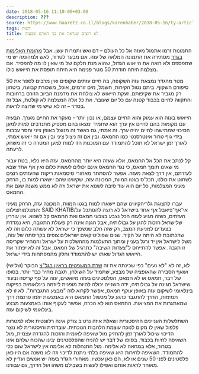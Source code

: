 ```yaml
---
date: 2018-05-16 11:10:00+03:00
description: ???
source: https://www.haaretz.co.il/blogs/karenhaber/2018-05-16/ty-article/0000017f-f8d1-d318-afff-fbf3047d0000
tags: דעות
title: לא רוצים שנראה את בני האדם שבעזה
---
```


התמונות זרמו אתמול מעזה אל כל העולם – דם ואש ותמרות עשן. אבל [מהומת האלימות בגדר](/news/politics/2018-05-15/ty-article-live/0000017f-f31a-d5bd-a17f-f73a46dc0000) מסתירה את התמונה המלאה של עזה. אם מבעד לטרור, לאש ולמהומה יש מי שמפספס ולא רואה את הייאוש הגדול, שהוא מנת חלקם של מי שאין לו מה להפסיד. אם מצלמה היתה חודרת 50 מטר פנימה היא היתה תופסת את הייאוש כולו. 

50 מטר מהגדר נמצאת עזה השקופה, בה חיים עזתים שקופים ואין מרבים לספר את סיפורם השקוף. ביתם נטול הקירות, חשמל, מים זורמים, אוכל, משכורת קבועה, ביטחון רק מגביר את שקיפותם. זעקת הייאוש לא צולחת את מדמנת הביוב הזורם ברחובות והתקווה לחיים בכבוד קטנה עם כל יום שעובר. את כל אלה המצלמה לא קולטת, אבל זה בסדר – זה לא שיש מי שרוצה לראות. 

הייאוש בעזה הוא עמוק והוא החיים עצמם, או נכון יותר - מעקר את החיים מערך. הבעיה עם מקומות בהם לחיים אין ערך הוא שתמיד ימצאו בהם מספיק מתנדבים למות למען הסיכוי שמתישהו לחיים יהיה ערך. זה אמתי, גם כאשר זה מנוצל באופן ציני וחסר עכבות בידי גוף טרור אינטרסנטי כמו החמאס. ובין אם זה ניצול ציני ובין אם זה ייאוש אמתי, לאורך זמן ישראל לא תוכל להתמודד עם המוכנות הזו למות למען המטרה כי זה משחק לרעתה. 

קל לנתב את הכל אל החמאס, אלא שעזה היא יותר מהחמאס. עזה היא כלא, בטח עבור מי שאינו תומך חמאס, כי נגד החמאס אינם יכולים לעשות כלום ואין אף אחד שבא לעזרתם, אין דרך לצאת מעזה. אפשר להסתתר מאחורי סיסמאות ריקות שהעזתים רוצים לשחוט את כולנו, תכל'ס בגטו המוות, המכונה עזה, שקיווינו שהם יישארו למות בו, הרחק מעיני המצלמות, כל יום הוא עוד סיבה לשנוא את ישראל וזה לא ממש משנה שגם את החמאס. 

 עברו לתצוגת גלריהקיווינו שהם יישארו למות בגטו המוות, המכונה עזה, הרחק מעיני המצלמותצילום: SAID KHATIB/אי־אף־פיאבל אף אחד בישראל לא רוצה להסתכל על העזתים, כשזה מגיע לעזה הכל נצבע בצבעי חמאס ואת החמאס קל לשנוא. אין עוררין שלישראל הזכות להגן על גבולותיה, אבל הגנה אינה רק פעולת התגובה, היא נמדדת בצעדים למניעת המצב, רק שזה חלב שנשפך כי ישראל לא עשתה כלום וזה לא שהכתובת לא היתה על הקיר. שנים שפוליטיקאים ישראלים צופים בקריסתה של עזה, משל לישראל אין יד ורגל בעניין ומתוך התעלמות מההשלכות על ישראל והמחיר שקריסה זו תגבה. אפשר להתייחס ל"צעדות השיבה" כתרגיל של חמאס, אבל זה לא יפתור את הייאוש הגדול שאתו יש להתמודד וחלק מהמפתחות בידי ישראל. 

לא, זה לא "לא נעים" כפי שכינתה את זה [שרת המשפטים בראיון בגל"צ](https://glz.co.il/%D7%92%D7%9C%D7%A6/%D7%AA%D7%95%D7%9B%D7%A0%D7%99%D7%95%D7%AA/%D7%A0%D7%9B%D7%95%D7%9F-%D7%9C%D7%94%D7%91%D7%95%D7%A7%D7%A8/%D7%A0%D7%9B%D7%95%D7%9F-%D7%9C%D7%94%D7%91%D7%95%D7%A7%D7%A815-05-2018-0801/%D7%94%D7%A9%D7%A8%D7%94-%D7%A9%D7%A7%D7%93-%D7%90%D7%9D-%D7%A8%D7%95%D7%A6%D7%99%D7%9D-%D7%A9%D7%A7%D7%98-%D7%91%D7%92%D7%91%D7%95%D7%9C-%D7%94%D7%A8%D7%A6%D7%95%D7%A2%D7%94-%D7%A6%D7%A8%D7%99%D7%9A-%D7%9C%D7%9B%D7%91%D7%95%D7%A9) הבוקר (שלישי) ושאף הסבירה שהאופציה של מבצע, שתמיד על השולחן, תגבה מחיר כבד יותר. בסופו של דבר, חמאס או לא חמאס, הפלסטינים בעזה מיואשים, עזה על סף קריסה ובעוד שישראל מגינה על גבולותיה, ידה השנייה יכולה להיות מופנית ליוזמה בינלאומית בפיקוח בינלאומי לשיקום עזה באופן עוקף חמאס, אפשר לקרוא לזה "מבצע התגברות". לא זו לא תמימות, הדרך להתגבר כרגע על מכשול החמאס היא באמצעות יוזמו פרוצות דרך שמאתגרות את המציאות. החמאס הוא לא הכרח, אפשר לעקוף אותו באמצעות מבצע בינלאומי לשיקום עזה. 

השתלשלות העניינים ההיסטורית ושאלת איזה נרטיב צודק אינה רלוונטית אלא למטרות פלפול שאין לו מקום לנוכח עוצמת הלהבות הנוכחית. עובדתית והיסטורית לא נוצר הדיכוי שיכול לאורך זמן להחזיק מול שאיפה לאומית והזכות להגדרה עצמית, מול השאיפה לחיות בכבוד. בסופו של דבר יש להניח שהפלסטינים יבינו שהכוח שלהם אינו בטרור, אלא במחאה לא אלימה. מול התנהלות לא אלימה אין לישראל שום כלי להתמודד. השאיפה לחירות היא שאיפה בלתי ניתנת לדיכוי וזה לא משנה אם היו כאן פלסטינים לפני 50 שנים או לא, הם כאן עכשיו. מאחורי הגדר בעזה יש אנשים ועדיין לא מאוחר לראות אותם ואפילו לעשות בשבילם משהו ועל הדרך, גם עבורנו.